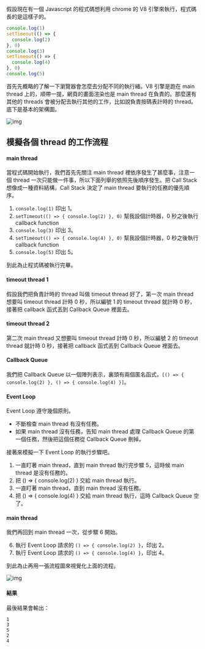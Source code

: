 假設現在有一個 Javascript 的程式碼想利用 chrome 的 V8 引擎來執行，程式碼長的是這樣子的。

``` js
console.log(1)
setTimeout(() => {
  console.log(2)
}, 0)
console.log(3)
setTimeout(() => {
  console.log(4)
}, 0)
console.log(5)
```

首先先概略的了解一下瀏覽器會怎麼去分配不同的執行緒。V8 引擎是跑在 main thread 上的，順帶一提，網頁的畫面渲染也是 main thread 在負責的。那麼還有其他的 threads 會被分配去執行其他的工作，比如說負責按碼表計時的 thread。底下是基本的架構圖。

![img](https://i.imgur.com/6U1YFzT.png)

## **模擬各個 thread 的工作流程**

#### main thread

當程式碼開始執行，我們首先先關注 main thread 裡依序發生了甚麼事，注意一個 thread 一次只能做一件事，所以下面列舉的依照先後順序發生。把 Call Stack 想像成一種資料結構，Call Stack 決定了 main thread 要執行的任務的優先順序。

1. `console.log(1)` 印出 1。
2. `setTimeout(() => { console.log(2) }, 0)` 幫我設個計時器，0 秒之後執行 callback function
3. `console.log(3)` 印出 3。
4. `setTimeout(() => { console.log(4) }, 0)` 幫我設個計時器，0 秒之後執行 callback function
5. `console.log(5)` 印出 5。

到此為止程式碼被執行完畢。

#### timeout thread 1

假設我們把負責計時的 thread 叫做 timeout thread 好了，第一次 main thread 想要叫 timeout thread 計時 0 秒，所以編號 1 的 timeout thread 就計時 0 秒，接著把 callback 函式丟到 Callback Queue 裡面去。

#### timeout thread 2

第二次 main thread 又想要叫 timeout thread 計時 0 秒，所以編號 2 的 timeout thread 就計時 0 秒，接著把 callback 函式丟到 Callback Queue 裡面去。

#### Callback Queue

我們把 Callback Queue 以一個陣列表示，裏頭有兩個匿名函式，`[() => { console.log(2) }, () => { console.log(4) }]`。

#### Event Loop 

Event Loop 遵守幾個原則。

* 不斷檢查 main thread 有沒有任務。
* 如果 main thread 沒有任務，告知 main thread 處理 Callback Queue 的第一個任務，然後把這個任務從 Callback Queue 刪掉。

接著來模擬一下 Event Loop 的執行步驟吧。

1. 一直盯著 main thread，直到 main thread 執行完步驟 5，這時候 main thread 是沒有任務的。
2. 把 () => { console.log(2) } 交給 main thread 執行。
3. 一直盯著 main thread，直到 main thread 沒有任務。
4. 把 () => { console.log(4) } 交給 main thread 執行，這時 Callback Queue 空了。

#### main thread

我們再回到 main thread 一次，從步驟 6 開始。

6. 執行 Event Loop 請求的 `() => { console.log(2) }`，印出 2。
7. 執行 Event Loop 請求的 `() => { console.log(4) }`，印出 4。

到此為止再用一張流程圖來視覺化上面的流程。

![img](https://i.imgur.com/wmlMtXT.png)

#### 結果

最後結果會輸出：

```
1
3
5
2
4
```






